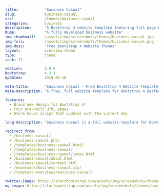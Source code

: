 ```yaml
---
title:            "Business Casual"
slug:             business-casual
src:              /themes/business-casual
categories:       business
description:      "A Bootstrap 4 website template featuring full page background images and other easy to use Bootstrap elements"
bump:             "A fully developed business website"
img-thumbnail:    /assets/img/screenshots/themes/business-casual.jpg
img-full:         /assets/img/screenshots/themes/business-casual.png
img-desc:         "Free Bootstrap 4 Website Themes"
layout:           overview-theme
type:             theme
rank: 11

version:          5.0.6
bootstrap:        4.3.1
updated:          2019-05-16

meta-title:       "Business Casual - Free Bootstrap 4 Website Template"
meta-description: "A free, full website template for Bootstrap 4 perfect for small businesses. All Start Bootstrap templates are free to use and open source."

features:
  - Brand new design for Bootstrap 4!
  - Four pre-built HTML pages
  - Store hours script that updates with the current day

long-description: "Business Casual is a full website template for Bootstrap 4. It features four different HTML pages and a number of custom style components."

redirect_from:
  - /business-casual/
  - /business-casual.php/
  - /templates/business-casual.html/
  - /templates/business-casual/
  - /templates/business-casual/index.html
  - /business-casual/about.html
  - /business-casual/contact.html
  - /downloads/business-casual.zip/
  - /template-overviews/business-casual/

twitter-image: https://startbootstrap.com/assets/img/screenshots/themes/twitter/business-casual.png
og-image: https://startbootstrap.com/assets/img/screenshots/themes/business-casual.png
---
```

